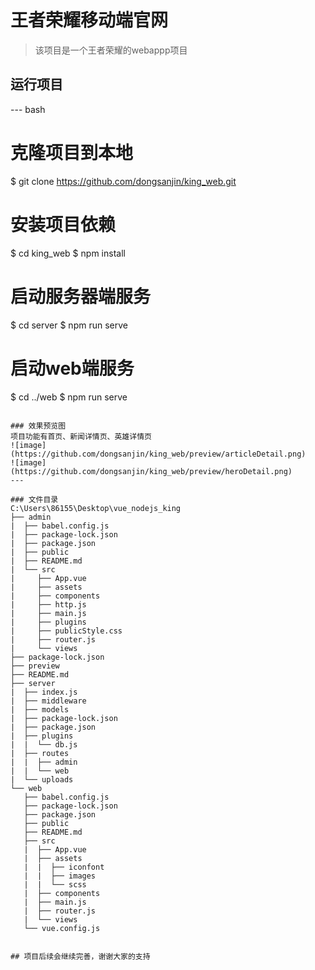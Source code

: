 # 王者荣耀移动端官网

> 该项目是一个王者荣耀的webappp项目

## 运行项目
--- bash
# 克隆项目到本地
$ git clone https://github.com/dongsanjin/king_web.git

# 安装项目依赖
$ cd king_web
$ npm install

# 启动服务器端服务
$ cd server
$ npm run serve

# 启动web端服务
$ cd ../web
$ npm run serve
```

### 效果预览图
项目功能有首页、新闻详情页、英雄详情页
![image](https://github.com/dongsanjin/king_web/preview/articleDetail.png)
![image](https://github.com/dongsanjin/king_web/preview/heroDetail.png)
---

### 文件目录
C:\Users\86155\Desktop\vue_nodejs_king
├── admin
|  ├── babel.config.js
|  ├── package-lock.json
|  ├── package.json
|  ├── public
|  ├── README.md
|  └── src
|     ├── App.vue
|     ├── assets
|     ├── components
|     ├── http.js
|     ├── main.js
|     ├── plugins
|     ├── publicStyle.css
|     ├── router.js
|     └── views
├── package-lock.json
├── preview
├── README.md
├── server
|  ├── index.js
|  ├── middleware
|  ├── models
|  ├── package-lock.json
|  ├── package.json
|  ├── plugins
|  |  └── db.js
|  ├── routes
|  |  ├── admin
|  |  └── web
|  └── uploads
└── web
   ├── babel.config.js
   ├── package-lock.json
   ├── package.json
   ├── public
   ├── README.md
   ├── src
   |  ├── App.vue
   |  ├── assets
   |  |  ├── iconfont
   |  |  ├── images
   |  |  └── scss
   |  ├── components
   |  ├── main.js
   |  ├── router.js
   |  └── views
   └── vue.config.js


## 项目后续会继续完善，谢谢大家的支持